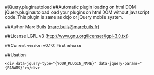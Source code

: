 #jQuery.pluginautoload
##Automatic plugin loading on html DOM
jQuery.pluginautoload load your plugins on html DOM without javascript code.
This plugin is same as dojo or jQuery mobile system.

##Author
Marc Buils (marc.buils@marcbuils.fr)

##License
LGPL v3 (http://www.gnu.org/licenses/lgpl-3.0.txt)

##Current version
v0.1.0: First release

##Usation
```
<div data-jquery-type="{YOUR_PLUGIN_NAME}" data-jquery-params="{PARAMS}"></div>
```  
